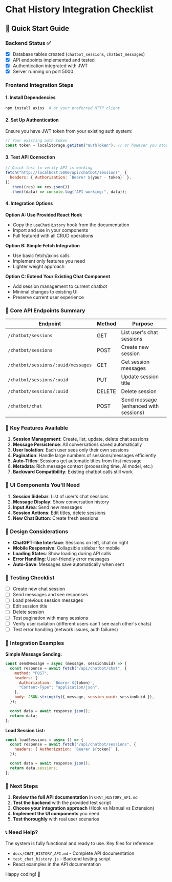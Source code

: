 # Chat History Integration Checklist

## 🚀 Quick Start Guide

### Backend Status ✅

- [x] Database tables created (`chatbot_sessions`, `chatbot_messages`)
- [x] API endpoints implemented and tested
- [x] Authentication integrated with JWT
- [x] Server running on port 5000

### Frontend Integration Steps

#### 1. Install Dependencies

```bash
npm install axios  # or your preferred HTTP client
```

#### 2. Set Up Authentication

Ensure you have JWT token from your existing auth system:

```javascript
// Your existing auth token
const token = localStorage.getItem("authToken"); // or however you store it
```

#### 3. Test API Connection

```javascript
// Quick test to verify API is working
fetch("http://localhost:5000/api/chatbot/sessions", {
  headers: { Authorization: `Bearer ${your - token}` },
})
  .then((res) => res.json())
  .then((data) => console.log("API working:", data));
```

#### 4. Integration Options

**Option A: Use Provided React Hook**

- Copy the `useChatHistory` hook from the documentation
- Import and use in your components
- Full featured with all CRUD operations

**Option B: Simple Fetch Integration**

- Use basic fetch/axios calls
- Implement only features you need
- Lighter weight approach

**Option C: Extend Your Existing Chat Component**

- Add session management to current chatbot
- Minimal changes to existing UI
- Preserve current user experience

### 🎯 Core API Endpoints Summary

| Endpoint                           | Method | Purpose                               |
| ---------------------------------- | ------ | ------------------------------------- |
| `/chatbot/sessions`                | GET    | List user's chat sessions             |
| `/chatbot/sessions`                | POST   | Create new session                    |
| `/chatbot/sessions/:uuid/messages` | GET    | Get session messages                  |
| `/chatbot/sessions/:uuid`          | PUT    | Update session title                  |
| `/chatbot/sessions/:uuid`          | DELETE | Delete session                        |
| `/chatbot/chat`                    | POST   | Send message (enhanced with sessions) |

### 🔧 Key Features Available

1. **Session Management**: Create, list, update, delete chat sessions
2. **Message Persistence**: All conversations saved automatically
3. **User Isolation**: Each user sees only their own sessions
4. **Pagination**: Handle large numbers of sessions/messages efficiently
5. **Auto-Titles**: Sessions get automatic titles from first message
6. **Metadata**: Rich message context (processing time, AI model, etc.)
7. **Backward Compatibility**: Existing chatbot calls still work

### 📱 UI Components You'll Need

1. **Session Sidebar**: List of user's chat sessions
2. **Message Display**: Show conversation history
3. **Input Area**: Send new messages
4. **Session Actions**: Edit titles, delete sessions
5. **New Chat Button**: Create fresh sessions

### 🎨 Design Considerations

- **ChatGPT-like Interface**: Sessions on left, chat on right
- **Mobile Responsive**: Collapsible sidebar for mobile
- **Loading States**: Show loading during API calls
- **Error Handling**: User-friendly error messages
- **Auto-Save**: Messages save automatically when sent

### 🧪 Testing Checklist

- [ ] Create new chat session
- [ ] Send messages and see responses
- [ ] Load previous session messages
- [ ] Edit session title
- [ ] Delete session
- [ ] Test pagination with many sessions
- [ ] Verify user isolation (different users can't see each other's chats)
- [ ] Test error handling (network issues, auth failures)

### 🔗 Integration Examples

**Simple Message Sending:**

```javascript
const sendMessage = async (message, sessionUuid) => {
  const response = await fetch("/api/chatbot/chat", {
    method: "POST",
    headers: {
      Authorization: `Bearer ${token}`,
      "Content-Type": "application/json",
    },
    body: JSON.stringify({ message, session_uuid: sessionUuid }),
  });

  const data = await response.json();
  return data;
};
```

**Load Session List:**

```javascript
const loadSessions = async () => {
  const response = await fetch("/api/chatbot/sessions", {
    headers: { Authorization: `Bearer ${token}` },
  });

  const data = await response.json();
  return data.sessions;
};
```

### 🎯 Next Steps

1. **Review the full API documentation** in `CHAT_HISTORY_API.md`
2. **Test the backend** with the provided test script
3. **Choose your integration approach** (Hook vs Manual vs Extension)
4. **Implement the UI components** you need
5. **Test thoroughly** with real user scenarios

### 📞 Need Help?

The system is fully functional and ready to use. Key files for reference:

- `docs/CHAT_HISTORY_API.md` - Complete API documentation
- `test_chat_history.js` - Backend testing script
- React examples in the API documentation

Happy coding! 🎉
